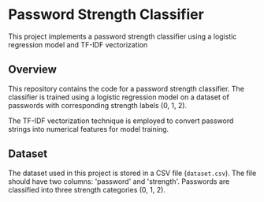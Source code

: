 # Password Strength Classifier

This project implements a password strength classifier using a logistic regression model and TF-IDF vectorization

## Overview

This repository contains the code for a password strength classifier. The classifier is trained using a logistic regression model on a dataset of passwords with corresponding strength labels (0, 1, 2). 

The TF-IDF vectorization technique is employed to convert password strings into numerical features for model training.

## Dataset

The dataset used in this project is stored in a CSV file (`dataset.csv`). The file should have two columns: 'password' and 'strength'. Passwords are classified into three strength categories (0, 1, 2).

